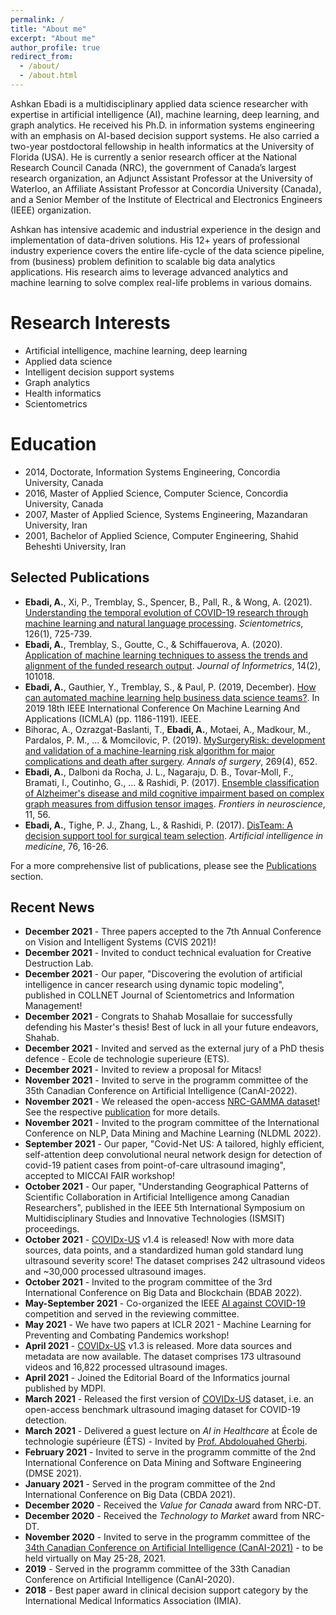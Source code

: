 ```yaml
---
permalink: /
title: "About me"
excerpt: "About me"
author_profile: true
redirect_from: 
  - /about/
  - /about.html
---
```


<link rel="shortcut icon" type="image/x-icon" href="images/favicon.ico">

Ashkan Ebadi is a multidisciplinary applied data science researcher with expertise in artificial intelligence (AI), machine learning, deep learning, and graph analytics. He received his Ph.D. in information systems engineering with an emphasis on AI-based decision support systems. He also carried a two-year postdoctoral fellowship in health informatics at the University of Florida (USA). He is currently a senior research officer at the National Research Council Canada (NRC), the government of Canada’s largest research organization, an Adjunct Assistant Professor at the University of Waterloo, an Affiliate Assistant Professor at Concordia University (Canada), and a Senior Member of the Institute of Electrical and Electronics Engineers (IEEE) organization.

Ashkan has intensive academic and industrial experience in the design and implementation of data-driven solutions. His 12+ years of professional industry experience covers the entire life-cycle of the data science pipeline, from (business) problem definition to scalable big data analytics applications. His research aims to leverage advanced analytics and machine learning to solve complex real-life problems in various domains.

Research Interests
======
* Artificial intelligence, machine learning, deep learning
* Applied data science
* Intelligent decision support systems
* Graph analytics
* Health informatics
* Scientometrics

Education
======
* 2014, Doctorate, Information Systems Engineering, Concordia University, Canada
* 2016, Master of Applied Science, Computer Science, Concordia University, Canada
* 2007, Master of Applied Science, Systems Engineering, Mazandaran University, Iran
* 2001, Bachelor of Applied Science, Computer Engineering, Shahid Beheshti University, Iran

Selected Publications
------
* __Ebadi, A.__, Xi, P., Tremblay, S., Spencer, B., Pall, R., & Wong, A. (2021). [Understanding the temporal evolution of COVID-19 research through machine learning and natural language processing](https://link.springer.com/article/10.1007/s11192-020-03744-7). _Scientometrics_, 126(1), 725-739.
* __Ebadi, A.__, Tremblay, S., Goutte, C., & Schiffauerova, A. (2020). [Application of machine learning techniques to assess the trends and alignment of the funded research output](https://www.sciencedirect.com/science/article/pii/S1751157718301901). _Journal of Informetrics_, 14(2), 101018.
* __Ebadi, A.__, Gauthier, Y., Tremblay, S., & Paul, P. (2019, December). [How can automated machine learning help business data science teams?](https://ieeexplore.ieee.org/abstract/document/8999171). In 2019 18th IEEE International Conference On Machine Learning And Applications (ICMLA) (pp. 1186-1191). IEEE.
* Bihorac, A., Ozrazgat-Baslanti, T., __Ebadi, A.__, Motaei, A., Madkour, M., Pardalos, P. M., ... & Momcilovic, P. (2019). [MySurgeryRisk: development and validation of a machine-learning risk algorithm for major complications and death after surgery](https://www.ncbi.nlm.nih.gov/pmc/articles/PMC6110979/). _Annals of surgery_, 269(4), 652.
* __Ebadi, A.__, Dalboni da Rocha, J. L., Nagaraju, D. B., Tovar-Moll, F., Bramati, I., Coutinho, G., ... & Rashidi, P. (2017). [Ensemble classification of Alzheimer's disease and mild cognitive impairment based on complex graph measures from diffusion tensor images](https://www.frontiersin.org/articles/10.3389/fnins.2017.00056/full). _Frontiers in neuroscience_, 11, 56.
* __Ebadi, A.__, Tighe, P. J., Zhang, L., & Rashidi, P. (2017). [DisTeam: A decision support tool for surgical team selection](https://www.sciencedirect.com/science/article/pii/S093336571630272X). _Artificial intelligence in medicine_, 76, 16-26.

For a more comprehensive list of publications, please see the [Publications](/publications/) section.

Recent News
------
* __December 2021__ - Three papers accepted to the 7th Annual Conference on Vision and Intelligent Systems (CVIS 2021)!
* __December 2021__ - Invited to conduct technical evaluation for Creative Destruction Lab.
* __December 2021__ - Our paper, "Discovering the evolution of artificial intelligence in cancer research using dynamic topic modeling", published in COLLNET Journal of Scientometrics and Information Management!
* __December 2021__ - Congrats to Shahab Mosallaie for successfully defending his Master's thesis! Best of luck in all your future endeavors, Shahab.
* __December 2021__ - Invited and served as the external jury of a PhD thesis defence - Ecole de technologie superieure (ETS).
* __December 2021__ - Invited to review a proposal for Mitacs!
* __November 2021__ - Invited to serve in the programm committee of the 35th Canadian Conference on Artificial Intelligence (CanAI-2022).
* __November 2021__ - We released the open-access [NRC-GAMMA dataset](https://github.com/nrc-cnrc/NRC-GAMMA)! See the respective [publication](https://arxiv.org/abs/2111.06827) for more details.
* __November 2021__ - Invited to the program committee of the International Conference on NLP, Data Mining and Machine Learning (NLDML 2022).
* __September 2021__ - Our paper, "Covid-Net US: A tailored, highly efficient, self-attention deep convolutional neural network design for
detection of covid-19 patient cases from point-of-care ultrasound imaging", accepted to MICCAI FAIR workshop!
* __October 2021__ - Our paper, "Understanding Geographical Patterns of Scientific Collaboration in Artificial Intelligence among Canadian Researchers", published in the IEEE 5th International Symposium on Multidisciplinary Studies and Innovative Technologies (ISMSIT) proceedings.
* __October 2021__ - [COVIDx-US](https://github.com/nrc-cnrc/COVID-US/) v1.4 is released! Now with more data sources, data points, and a standardized human gold standard lung ultrasound severity score! The dataset comprises 242 ultrasound videos and ~30,000 processed ultrasound images.
* __October 2021__ - Invited to the program committee of the 3rd International Conference on Big Data and Blockchain (BDAB 2022).
* __May-September 2021__ - Co-organized the IEEE [AI against COVID-19](https://r7.ieee.org/montreal-sight/ai-against-covid-19/) competition and served in the reviewing committee.
* __May 2021__ - We have two papers at ICLR 2021 - Machine Learning for Preventing and Combating Pandemics workshop!
* __April 2021__ - [COVIDx-US](https://github.com/nrc-cnrc/COVID-US/) v1.3 is released. More data sources and metadata are now available. The dataset comprises 173 ultrasound videos and 16,822 processed ultrasound images.
* __April 2021__ - Joined the Editorial Board of the Informatics journal published by MDPI.
* __March 2021__ - Released the first version of [COVIDx-US](https://github.com/nrc-cnrc/COVID-US/) dataset, i.e. an open-access benchmark ultrasound imaging dataset for COVID-19 detection. 
* __March 2021__ - Delivered a guest lecture on _AI in Healthcare_ at École de technologie supérieure (ÉTS) - Invited by [Prof. Abdolouahed Gherbi](https://www.etsmtl.ca/en/research/professors/agherbi).
* __February 2021__ - Invited to serve in the programm committe of the 2nd International Conference on Data Mining and Software Engineering (DMSE 2021).
* __January 2021__ - Served in the program committee of the 2nd International Conference on Big Data (CBDA 2021).
* __December 2020__ - Received the _Value for Canada_ award from NRC-DT.
* __December 2020__ - Received the _Technology to Market_ award from NRC-DT.
* __November 2020__ - Invited to serve in the programm committee of the [34th Canadian Conference on Artificial Intelligence (CanAI-2021)](https://www.caiac.ca/en/conferences/canadianai-2021/home) - to be held virtually on May 25-28, 2021.
* __2019__ - Served in the programm committee of the 33th Canadian Conference on Artificial Intelligence (CanAI-2020).
* __2018__ - Best paper award in clinical decision support category by the International Medical Informatics Association (IMIA).
